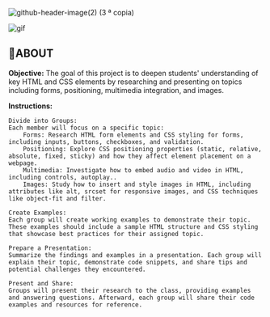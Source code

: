 ![github-header-image(2) (3 ª copia)](https://github.com/user-attachments/assets/325fe36c-4de8-48a4-bcb2-90422f2ff884)

![gif](https://i.pinimg.com/originals/be/82/8c/be828c40bb5a13d25c1e2579514ed6f3.gif)

<h2> 🚀ABOUT </h2>

**Objective:**
The goal of this project is to deepen students' understanding of key HTML and CSS elements by researching and presenting on topics including forms, positioning, multimedia integration, and images.

**Instructions:**

    Divide into Groups:
    Each member will focus on a specific topic:
        Forms: Research HTML form elements and CSS styling for forms, including inputs, buttons, checkboxes, and validation.
        Positioning: Explore CSS positioning properties (static, relative, absolute, fixed, sticky) and how they affect element placement on a webpage.
        Multimedia: Investigate how to embed audio and video in HTML, including controls, autoplay..
        Images: Study how to insert and style images in HTML, including attributes like alt, srcset for responsive images, and CSS techniques like object-fit and filter.

    Create Examples:
    Each group will create working examples to demonstrate their topic. These examples should include a sample HTML structure and CSS styling that showcase best practices for their assigned topic.

    Prepare a Presentation:
    Summarize the findings and examples in a presentation. Each group will explain their topic, demonstrate code snippets, and share tips and potential challenges they encountered.

    Present and Share:
    Groups will present their research to the class, providing examples and answering questions. Afterward, each group will share their code examples and resources for reference.
